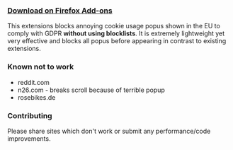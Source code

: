 ### [Download on Firefox Add-ons](https://addons.mozilla.org/en-US/firefox/addon/cookie-popup-blocker/)

This extensions blocks annoying cookie usage popus shown in the EU to comply with GDPR **without using blocklists**. It is extremely lightweight yet very effective and blocks all popus before appearing in contrast to existing extensions.

### Known not to work
* reddit.com
* n26.com - breaks scroll because of terrible popup
* rosebikes.de

### Contributing
Please share sites which don't work or submit any performance/code improvements.